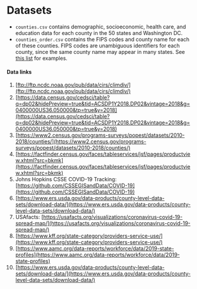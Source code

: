 # Datasets

* `counties.csv` contains demographic, socioeconomic, health care, and education data for each
  county in the 50 states and Washington DC.
* `counties_order.csv` contains the FIPS codes and county name for each of these counties. FIPS
  codes are unambiguous identifiers for each county, since the same county name may appear in many
  states. See [this list](https://www.wikiwand.com/en/List_of_the_most_common_U.S._county_names)
  for examples.

#### Data links
1. [ftp://ftp.ncdc.noaa.gov/pub/data/cirs/climdiv/](ftp://ftp.ncdc.noaa.gov/pub/data/cirs/climdiv/)
2. [https://data.census.gov/cedsci/table?q=dp02&hidePreview=true&tid=ACSDP1Y2018.DP02&vintage=2018&g=0400000US36.050000&tp=true&y=2018](https://data.census.gov/cedsci/table?q=dp02&hidePreview=true&tid=ACSDP1Y2018.DP02&vintage=2018&g=0400000US36.050000&tp=true&y=2018)
3. [https://www2.census.gov/programs-surveys/popest/datasets/2010-2018/counties/](https://www2.census.gov/programs-surveys/popest/datasets/2010-2018/counties/)
4. [https://factfinder.census.gov/faces/tableservices/jsf/pages/productview.xhtml?src=bkmk](https://factfinder.census.gov/faces/tableservices/jsf/pages/productview.xhtml?src=bkmk)
5. Johns Hopkins CSSE COVID-19 Tracking: [https://github.com/CSSEGISandData/COVID-19](https://github.com/CSSEGISandData/COVID-19)
6. [https://www.ers.usda.gov/data-products/county-level-data-sets/download-data/](https://www.ers.usda.gov/data-products/county-level-data-sets/download-data/)
7. USAfacts: [https://usafacts.org/visualizations/coronavirus-covid-19-spread-map/](https://usafacts.org/visualizations/coronavirus-covid-19-spread-map/)
8. [https://www.kff.org/state-category/providers-service-use/](https://www.kff.org/state-category/providers-service-use/)
9. [https://www.aamc.org/data-reports/workforce/data/2019-state-profiles](https://www.aamc.org/data-reports/workforce/data/2019-state-profiles)
10. [https://www.ers.usda.gov/data-products/county-level-data-sets/download-data/](https://www.ers.usda.gov/data-products/county-level-data-sets/download-data/)